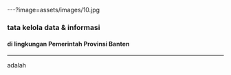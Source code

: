 ---?image=assets/images/10.jpg
### tata kelola data & informasi
#### di lingkungan Pemerintah Provinsi Banten
---
adalah
